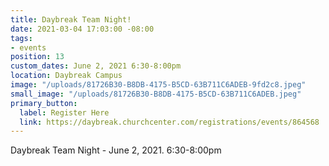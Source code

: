 ```yaml
---
title: Daybreak Team Night!
date: 2021-03-04 17:03:00 -08:00
tags:
- events
position: 13
custom_dates: June 2, 2021 6:30-8:00pm
location: Daybreak Campus
image: "/uploads/81726B30-B8DB-4175-B5CD-63B711C6ADEB-9fd2c8.jpeg"
small_image: "/uploads/81726B30-B8DB-4175-B5CD-63B711C6ADEB.jpeg"
primary_button:
  label: Register Here
  link: https://daybreak.churchcenter.com/registrations/events/864568
---
```


Daybreak Team Night - June 2, 2021. 6:30-8:00pm